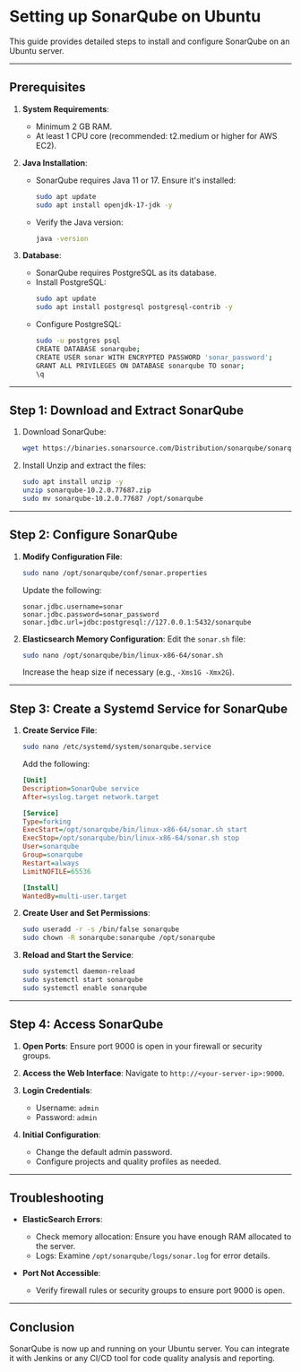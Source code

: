 # Setting up SonarQube on Ubuntu

This guide provides detailed steps to install and configure SonarQube on an Ubuntu server.

---

## Prerequisites

1. **System Requirements**:
   - Minimum 2 GB RAM.
   - At least 1 CPU core (recommended: t2.medium or higher for AWS EC2).

2. **Java Installation**:
   - SonarQube requires Java 11 or 17. Ensure it's installed:
     ```bash
     sudo apt update
     sudo apt install openjdk-17-jdk -y
     ```
   - Verify the Java version:
     ```bash
     java -version
     ```

3. **Database**:
   - SonarQube requires PostgreSQL as its database.
   - Install PostgreSQL:
     ```bash
     sudo apt update
     sudo apt install postgresql postgresql-contrib -y
     ```
   - Configure PostgreSQL:
     ```bash
     sudo -u postgres psql
     CREATE DATABASE sonarqube;
     CREATE USER sonar WITH ENCRYPTED PASSWORD 'sonar_password';
     GRANT ALL PRIVILEGES ON DATABASE sonarqube TO sonar;
     \q
     ```

---

## Step 1: Download and Extract SonarQube

1. Download SonarQube:
   ```bash
   wget https://binaries.sonarsource.com/Distribution/sonarqube/sonarqube-10.2.0.77687.zip
   ```

2. Install Unzip and extract the files:
   ```bash
   sudo apt install unzip -y
   unzip sonarqube-10.2.0.77687.zip
   sudo mv sonarqube-10.2.0.77687 /opt/sonarqube
   ```

---

## Step 2: Configure SonarQube

1. **Modify Configuration File**:
   ```bash
   sudo nano /opt/sonarqube/conf/sonar.properties
   ```
   Update the following:
   ```properties
   sonar.jdbc.username=sonar
   sonar.jdbc.password=sonar_password
   sonar.jdbc.url=jdbc:postgresql://127.0.0.1:5432/sonarqube
   ```

2. **Elasticsearch Memory Configuration**:
   Edit the `sonar.sh` file:
   ```bash
   sudo nano /opt/sonarqube/bin/linux-x86-64/sonar.sh
   ```
   Increase the heap size if necessary (e.g., `-Xms1G -Xmx2G`).

---

## Step 3: Create a Systemd Service for SonarQube

1. **Create Service File**:
   ```bash
   sudo nano /etc/systemd/system/sonarqube.service
   ```
   Add the following:
   ```ini
   [Unit]
   Description=SonarQube service
   After=syslog.target network.target

   [Service]
   Type=forking
   ExecStart=/opt/sonarqube/bin/linux-x86-64/sonar.sh start
   ExecStop=/opt/sonarqube/bin/linux-x86-64/sonar.sh stop
   User=sonarqube
   Group=sonarqube
   Restart=always
   LimitNOFILE=65536

   [Install]
   WantedBy=multi-user.target
   ```

2. **Create User and Set Permissions**:
   ```bash
   sudo useradd -r -s /bin/false sonarqube
   sudo chown -R sonarqube:sonarqube /opt/sonarqube
   ```

3. **Reload and Start the Service**:
   ```bash
   sudo systemctl daemon-reload
   sudo systemctl start sonarqube
   sudo systemctl enable sonarqube
   ```

---

## Step 4: Access SonarQube

1. **Open Ports**:
   Ensure port 9000 is open in your firewall or security groups.

2. **Access the Web Interface**:
   Navigate to `http://<your-server-ip>:9000`.

3. **Login Credentials**:
   - Username: `admin`
   - Password: `admin`

4. **Initial Configuration**:
   - Change the default admin password.
   - Configure projects and quality profiles as needed.

---

## Troubleshooting

- **ElasticSearch Errors**:
  - Check memory allocation: Ensure you have enough RAM allocated to the server.
  - Logs: Examine `/opt/sonarqube/logs/sonar.log` for error details.

- **Port Not Accessible**:
  - Verify firewall rules or security groups to ensure port 9000 is open.

---

## Conclusion
SonarQube is now up and running on your Ubuntu server. You can integrate it with Jenkins or any CI/CD tool for code quality analysis and reporting.

